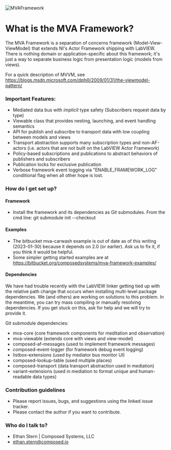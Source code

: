 ![MVAFramework](https://bitbucket.org/composedsystems/mva-framework/raw/65a57cd09ac7f296d4c8287b8fb4579cf4f080f1/MVAFramework.png)

# What is the MVA Framework? #

The MVA Framework is a separation of concerns framework (Model-View-ViewModel) that extends NI's Actor Framework shipping with LabVIEW. There is nothing domain or application-specific about this framework; it's just a way to separate business logic from presentation logic (models from views).

For a quick description of MVVM, see https://blogs.msdn.microsoft.com/dphill/2009/01/31/the-viewmodel-pattern/

### Important Features: ###
* Mediated data bus with *implicit* type safety (Subscribers request data by type)
* Viewable class that provides nesting, launching, and event handling semantics
* API for publish and subscribe to transport data with low coupling between models and views
* Transport abstraction supports many subscription types and non-AF-actors (i.e. actors that are not built on the LabVIEW Actor Framework)
* Policy-based subscriptions and publications to abstract behaviors of publishers and subscribers
* Publication locks for exclusive publication
* Verbose framework event logging via "ENABLE_FRAMEWORK_LOG" conditional flag when all other hope is lost.

### How do I get set up? ###

#### Framework
* Install the framework and its dependencies as Git submodules.
From the cmd line: <at app root dir> git submodule init --checkout

#### Examples
* The bitbucket mva-carwash example is out of date as of this writing (2023-01-30) because it depends on 2.0 (or earlier). Ask us to fix it, if you think it would be helpful.
* Some simpler getting started examples are at https://bitbucket.org/composedsystems/mva-framework-examples/

#### Dependencies
We have had trouble recently with the LabVIEW linker getting tied up with the relative path change that occurs when installing multi-level package dependencies. We (and others) are working on solutions to this problem. In the meantime, you can try mass compiling or manually resolving dependencies. If you get stuck on this, ask for help and we will try to provide it.

Git submodule dependencies:
* mva-core (core framework components for meditation and observation)
* mva-viewable (extends core with views and view-model)
* composed-af-messages (used to implement framework messages)
* composed-event-logger (for framework debug event logging)
* listbox-extensions (used by mediator bus monitor UI)
* composed-lookup-table (used multiple places)
* composed-transport (data transport abstraction used in mediation)
* variant-extensions (used in mediation to format unique and human-readable data types)

### Contribution guidelines ###
* Please report issues, bugs, and suggestions using the linked issue tracker.
* Please contact the author if you want to contribute.

### Who do I talk to? ###
* Ethan Stern | Composed Systems, LLC
* ethan.stern@composed.io